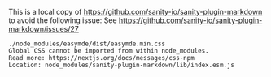 This is a local copy of https://github.com/sanity-io/sanity-plugin-markdown to avoid the following issue:
See https://github.com/sanity-io/sanity-plugin-markdown/issues/27

```
./node_modules/easymde/dist/easymde.min.css
Global CSS cannot be imported from within node_modules.
Read more: https://nextjs.org/docs/messages/css-npm
Location: node_modules/sanity-plugin-markdown/lib/index.esm.js
```
